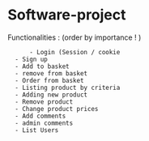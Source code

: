 Software-project
================


Functionalities : (order by importance ! )

  
     	  - Login (Session / cookie 
	  - Sign up
	  - Add to basket
	  - remove from basket
	  - Order from basket
	  - Listing product by criteria
	  - Adding new product
	  - Remove product
	  - Change product prices
	  - Add comments
	  - admin comments
	  - List Users

	  


